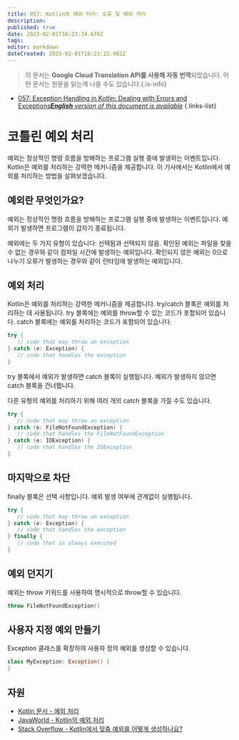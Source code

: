 ```yaml
---
title: 057: Kotlin의 예외 처리: 오류 및 예외 처리
description: 
published: true
date: 2023-02-01T16:23:24.676Z
tags: 
editor: markdown
dateCreated: 2023-02-01T16:23:22.982Z
---
```


> 이 문서는 **Google Cloud Translation API를 사용해 자동 번역**되었습니다.
어떤 문서는 원문을 읽는게 나을 수도 있습니다.{.is-info}

- [057: Exception Handling in Kotlin: Dealing with Errors and Exceptions***English** version of this document is available*](/en/Knowledge-base/Kotlin/Learning/057-exception-handling-in-kotlin-dealing-with-errors-and-exceptions)
{.links-list}


# 코틀린 예외 처리

예외는 정상적인 명령 흐름을 방해하는 프로그램 실행 중에 발생하는 이벤트입니다. Kotlin은 예외를 처리하는 강력한 메커니즘을 제공합니다. 이 기사에서는 Kotlin에서 예외를 처리하는 방법을 살펴보겠습니다.

## 예외란 무엇인가요?

예외는 정상적인 명령 흐름을 방해하는 프로그램 실행 중에 발생하는 이벤트입니다. 예외가 발생하면 프로그램이 갑자기 종료됩니다.

예외에는 두 가지 유형이 있습니다: 선택됨과 선택되지 않음. 확인된 예외는 파일을 찾을 수 없는 경우와 같이 컴파일 시간에 발생하는 예외입니다. 확인되지 않은 예외는 0으로 나누기 오류가 발생하는 경우와 같이 런타임에 발생하는 예외입니다.

## 예외 처리

Kotlin은 예외를 처리하는 강력한 메커니즘을 제공합니다. try/catch 블록은 예외를 처리하는 데 사용됩니다. try 블록에는 예외를 throw할 수 있는 코드가 포함되어 있습니다. catch 블록에는 예외를 처리하는 코드가 포함되어 있습니다.

```kotlin
try {
   // code that may throw an exception
} catch (e: Exception) {
   // code that handles the exception
}
```

try 블록에서 예외가 발생하면 catch 블록이 실행됩니다. 예외가 발생하지 않으면 catch 블록을 건너뜁니다.

다른 유형의 예외를 처리하기 위해 여러 개의 catch 블록을 가질 수도 있습니다.

```kotlin
try {
   // code that may throw an exception
} catch (e: FileNotFoundException) {
   // code that handles the FileNotFoundException
} catch (e: IOException) {
   // code that handles the IOException
}
```

## 마지막으로 차단

finally 블록은 선택 사항입니다. 예외 발생 여부에 관계없이 실행됩니다.

```kotlin
try {
   // code that may throw an exception
} catch (e: Exception) {
   // code that handles the exception
} finally {
   // code that is always executed
}
```

## 예외 던지기

예외는 throw 키워드를 사용하여 명시적으로 throw할 수 있습니다.

```kotlin
throw FileNotFoundException()
```

## 사용자 지정 예외 만들기

Exception 클래스를 확장하여 사용자 정의 예외를 생성할 수 있습니다.

```kotlin
class MyException: Exception() {
}
```

## 자원

- [Kotlin 문서 - 예외 처리](https://kotlinlang.org/docs/reference/exceptions.html)
- [JavaWorld - Kotlin의 예외 처리](https://www.javaworld.com/article/3240006/learn-java/exception-handling-in-kotlin.html)
- [Stack Overflow - Kotlin에서 맞춤 예외를 어떻게 생성하나요?](https://stackoverflow.com/questions/44487193/how-do-i-create-a-custom-exception-in-kotlin)